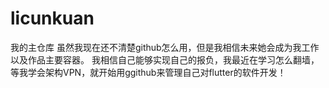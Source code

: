 # licunkuan
我的主仓库
  虽然我现在还不清楚github怎么用，但是我相信未来她会成为我工作以及作品主要容器。
  我相信自己能够实现自己的报负，我最近在学习怎么翻墙，等我学会架构VPN，就开始用ggithub来管理自己对flutter的软件开发！
  
